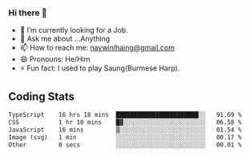 ### Hi there 👋

- 🔭 I’m currently looking for a Job.
- 💬 Ask me about ...Anything
- 📫 How to reach me: naywinlhaing@gmail.com
- 😄 Pronouns: He/Him
- ⚡ Fun fact: I used to play Saung(Burmese Harp).


## Coding Stats
<!--START_SECTION:waka-->

```txt
TypeScript    16 hrs 18 mins  ███████████████████████░░   91.69 %
CSS           1 hr 10 mins    █▓░░░░░░░░░░░░░░░░░░░░░░░   06.58 %
JavaScript    16 mins         ▒░░░░░░░░░░░░░░░░░░░░░░░░   01.54 %
Image (svg)   1 min           ░░░░░░░░░░░░░░░░░░░░░░░░░   00.17 %
Other         0 secs          ░░░░░░░░░░░░░░░░░░░░░░░░░   00.01 %
```

<!--END_SECTION:waka-->

